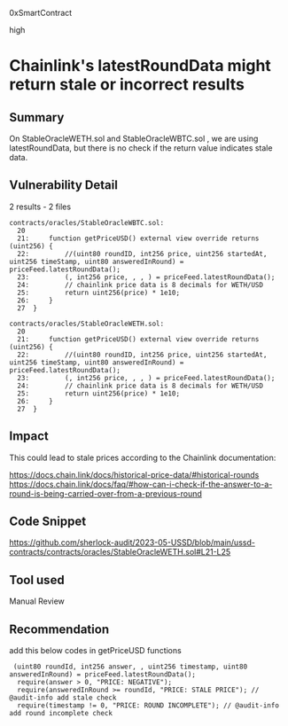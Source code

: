 0xSmartContract

high

# Chainlink's latestRoundData might return stale or incorrect results

## Summary
On StableOracleWETH.sol and StableOracleWBTC.sol , we are using latestRoundData, but there is no check if the return value indicates stale data.


## Vulnerability Detail
2 results - 2 files

```solidity
contracts/oracles/StableOracleWBTC.sol:
  20  
  21:     function getPriceUSD() external view override returns (uint256) {
  22:         //(uint80 roundID, int256 price, uint256 startedAt, uint256 timeStamp, uint80 answeredInRound) = priceFeed.latestRoundData();
  23:         (, int256 price, , , ) = priceFeed.latestRoundData();
  24:         // chainlink price data is 8 decimals for WETH/USD
  25:         return uint256(price) * 1e10;
  26:     }
  27  }

contracts/oracles/StableOracleWETH.sol:
  20  
  21:     function getPriceUSD() external view override returns (uint256) {
  22:         //(uint80 roundID, int256 price, uint256 startedAt, uint256 timeStamp, uint80 answeredInRound) = priceFeed.latestRoundData();
  23:         (, int256 price, , , ) = priceFeed.latestRoundData();
  24:         // chainlink price data is 8 decimals for WETH/USD
  25:         return uint256(price) * 1e10;
  26:     }
  27  }
```


## Impact
This could lead to stale prices according to the Chainlink documentation:

https://docs.chain.link/docs/historical-price-data/#historical-rounds
https://docs.chain.link/docs/faq/#how-can-i-check-if-the-answer-to-a-round-is-being-carried-over-from-a-previous-round


## Code Snippet
https://github.com/sherlock-audit/2023-05-USSD/blob/main/ussd-contracts/contracts/oracles/StableOracleWETH.sol#L21-L25

## Tool used

Manual Review

## Recommendation
add this below codes in getPriceUSD functions

```solidity
 (uint80 roundId, int256 answer, , uint256 timestamp, uint80 answeredInRound) = priceFeed.latestRoundData();
  require(answer > 0, "PRICE: NEGATIVE");
  require(answeredInRound >= roundId, "PRICE: STALE PRICE"); // @audit-info add stale check
  require(timestamp != 0, "PRICE: ROUND INCOMPLETE"); // @audit-info add round incomplete check
```

